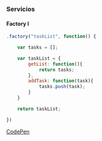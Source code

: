 ### Servicios
#### Factory I

```javascript
.factory("taskList", function() {

    var tasks = [];

    var taskList = {
        getList: function(){
            return tasks;
        },
        addTask: function(task){
            tasks.push(task);
        }
    }

    return taskList;

})
```
[CodePen](http://codepen.io/MikelEiza/pen/jqZwrG)
